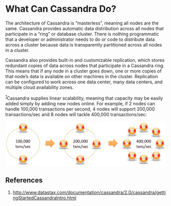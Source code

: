 # What Can Cassandra Do?

The architecture of Cassandra is “masterless”, meaning all nodes are the same. Cassandra provides automatic data distribution across all nodes that participate in a “ring” or database cluster. There is nothing programmatic that a developer or administrator needs to do or code to distribute data across a cluster because data is transparently partitioned across all nodes in a cluster.

Cassandra also provides built-in and customizable replication, which stores redundant copies of data across nodes that participate in a Cassandra ring. This means that if any node in a cluster goes down, one or more copies of that node’s data is available on other machines in the cluster. Replication can be configured to work across one data center, many data centers, and multiple cloud availability zones.

<sup>[1](#ref_1)</sup>Cassandra supplies linear scalability, meaning that capacity may be easily added simply by adding new nodes online. For example, if 2 nodes can handle 100,000 transactions per second, 4 nodes will support 200,000 transactions/sec and 8 nodes will tackle 400,000 transactions/sec:

![Figure 1](../assets/cassandra.png)

## References
1. <a name="ref_1"></a>http://www.datastax.com/documentation/cassandra/2.0/cassandra/gettingStartedCassandraIntro.html
